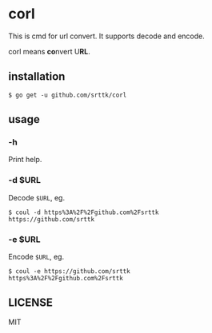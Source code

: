 # corl
This is cmd for url convert. It supports decode and encode.

corl means **co**nvert U**RL**.

## installation
```
$ go get -u github.com/srttk/corl
```

## usage
### -h
Print help.

### -d $URL
Decode `$URL`, eg.
```
$ coul -d https%3A%2F%2Fgithub.com%2Fsrttk
https://github.com/srttk
```

### -e $URL
Encode `$URL`, eg.
```
$ coul -e https://github.com/srttk
https%3A%2F%2Fgithub.com%2Fsrttk
```

## LICENSE
MIT
